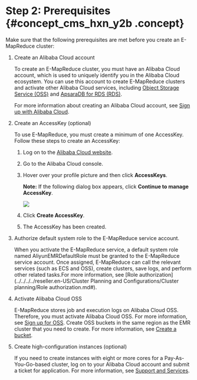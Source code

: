 # Step 2: Prerequisites {#concept_cms_hxn_y2b .concept}

Make sure that the following prerequisites are met before you create an E-MapReduce cluster:

1.  Create an Alibaba Cloud account

    To create an E-MapReduce cluster, you must have an Alibaba Cloud account, which is used to uniquely identify you in the Alibaba Cloud ecosystem. You can use this account to create E-MapReduce clusters and activate other Alibaba Cloud services, including [Object Storage Service \(OSS\)](https://www.alibabacloud.com/product/oss) and [ApsaraDB for RDS \(RDS\)](https://www.alibabacloud.com/product/rds).

    For more information about creating an Alibaba Cloud account, see [Sign up with Alibaba Cloud](https://partners-intl.aliyun.com/help/doc-detail/50482.htm).

2.  Create an AccessKey \(optional\)

    To use E-MapReduce, you must create a minimum of one AccessKey. Follow these steps to create an AccessKey:

    1.  Log on to the [Alibaba Cloud website](https://partners-intl.aliyun.com/login-required).

    2.  Go to the Alibaba Cloud console.
    3.  Hover over your profile picture and then click **AccessKeys**.

        **Note:** If the following dialog box appears, click **Continue to manage AccessKey**.

        ![](http://static-aliyun-doc.oss-cn-hangzhou.aliyuncs.com/assets/img/17837/156508201010452_en-US.png)

    4.  Click **Create AccessKey**.
    5.  The AccessKey has been created.
3.  Authorize default system role to the E-MapReduce service account.

    When you activate the E-MapReduce service, a default system role named AliyunEMRDefaultRole must be granted to the E-MapReduce service account. Once assigned, E-MapReduce can call the relevant services \(such as ECS and OSS\), create clusters, save logs, and perform other related tasks.For more information, see [Role authorization](../../../../reseller.en-US/Cluster Planning and Configurations/Cluster planning/Role authorization.md#).

4.  Activate Alibaba Cloud OSS

    E-MapReduce stores job and execution logs on Alibaba Cloud OSS. Therefore, you must activate Alibaba Cloud OSS. For more information, see [Sign up for OSS](https://partners-intl.aliyun.com/help/doc-detail/31884.htm?). Create OSS buckets in the same region as the EMR cluster that you need to create. For more information, see [Create a bucket](https://partners-intl.aliyun.com/help/doc-detail/31885.htm?).

5.  Create high-configuration instances \(optional\)

    If you need to create instances with eight or more cores for a Pay-As-You-Go-based cluster, log on to your Alibaba Cloud account and submit a ticket for application. For more information, see [Support and Services](https://workorder.console.aliyun.com/console.htm).


